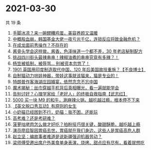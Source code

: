 # 2021-03-30

共 19 条

<!-- BEGIN ZHIHUVIDEO -->
<!-- 最后更新时间 Tue Mar 30 2021 10:20:34 GMT+0800 (China Standard Time) -->
1. [手脚冰凉？来一碗醪糟鸡蛋，美容养颜又温暖](https://www.zhihu.com/zvideo/1359898617558462465)
1. [中概股血崩，韩国基金大佬一夜亏光千亿，连锁反应将致金融危机？](https://www.zhihu.com/zvideo/1359980324806504448)
1. [在成龙面前秀操作？不存在的](https://www.zhihu.com/zvideo/1359950962329804800)
1. [酱骨头学会这样做，酱香、色泽味道一个都不差，30 年老店秘制配方](https://www.zhihu.com/zvideo/1360140314850680832)
1. [挑战四川街头最辣串串！辣椒油煮的串串究竟有多辣？！](https://www.zhihu.com/zvideo/1359938721303912448)
1. [杨笠被抵制，被辱骂... 别被资本忽悠了！](https://www.zhihu.com/zvideo/1359824760013197312)
1. [1901 英国用印度制造取代中国，120 年后美国故技重施？【不良博士】](https://www.zhihu.com/zvideo/1359992202563780611)
1. [自制猫动力哄娃神器，带娃这事就该猫来，猫是专业的！](https://www.zhihu.com/zvideo/1359864032028110849)
1. [特朗普作客海湖庄园婚宴，依然念念不忘中国](https://www.zhihu.com/zvideo/1359848130452885504)
1. [魔术揭秘：丝巾穿越手机背后真相曝光，看一遍就能学会](https://www.zhihu.com/zvideo/1358140027034324993)
1. [告别讨好？心理学家给「老好人」的终极自救指南【武志红】](https://www.zhihu.com/zvideo/1359903686508982272)
1. [5000 买一块 M9 的和牛，涮麻辣火锅，越吃越过瘾，根本停不下来](https://www.zhihu.com/zvideo/1359583369790066689)
1. [【英文脱口秀互动】有原则的女生](https://www.zhihu.com/zvideo/1359914940992679936)
1. [小奶猫已经困到不行，奶猫：我不困，还能玩](https://www.zhihu.com/zvideo/1359810137134387201)
1. [高考难？还是考研难？](https://www.zhihu.com/zvideo/1359914716819836928)
1. [菠萝咕咾肉怎么做才好吃？拍粉技巧很关键，酸甜酥脆，越吃越上瘾](https://www.zhihu.com/zvideo/1359781727792115712)
1. [演员廖启智因胃癌去世，胃癌就在我们身边，这些人是胃癌高危人群](https://www.zhihu.com/zvideo/1359799239644655616)
1. [赵立坚：编故事者难道是说新疆强迫机器劳动？](https://www.zhihu.com/zvideo/1359913551541460992)
1. [梁师傅受邀出席户外美食单身表演，烧烤、甜点应有尽有，看着就想吃](https://www.zhihu.com/zvideo/1358899863694970881)
<!-- END ZHIHUVIDEO -->
